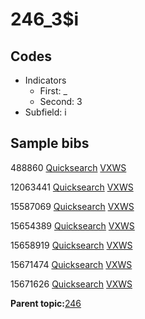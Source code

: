 # 246\_3$i

## Codes

-   Indicators
    -   First: \_
    -   Second: 3
-   Subfield: i

## Sample bibs

488860 [Quicksearch](https://search.library.yale.edu/catalog/488860) [VXWS](http://prodorbis.library.yale.edu:7014/vxws/GetHoldingsService?bibId=488860)

12063441 [Quicksearch](https://search.library.yale.edu/catalog/12063441) [VXWS](http://prodorbis.library.yale.edu:7014/vxws/GetHoldingsService?bibId=12063441)

15587069 [Quicksearch](https://search.library.yale.edu/catalog/15587069) [VXWS](http://prodorbis.library.yale.edu:7014/vxws/GetHoldingsService?bibId=15587069)

15654389 [Quicksearch](https://search.library.yale.edu/catalog/15654389) [VXWS](http://prodorbis.library.yale.edu:7014/vxws/GetHoldingsService?bibId=15654389)

15658919 [Quicksearch](https://search.library.yale.edu/catalog/15658919) [VXWS](http://prodorbis.library.yale.edu:7014/vxws/GetHoldingsService?bibId=15658919)

15671474 [Quicksearch](https://search.library.yale.edu/catalog/15671474) [VXWS](http://prodorbis.library.yale.edu:7014/vxws/GetHoldingsService?bibId=15671474)

15671626 [Quicksearch](https://search.library.yale.edu/catalog/15671626) [VXWS](http://prodorbis.library.yale.edu:7014/vxws/GetHoldingsService?bibId=15671626)

**Parent topic:**[246](../../tags/246/246.md)

